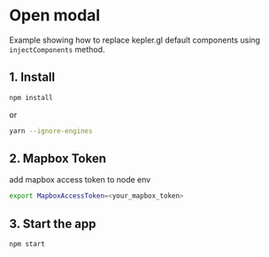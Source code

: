 # Open modal

Example showing how to replace kepler.gl default components using `injectComponents` method.

## 1. Install

```bash
npm install
```

or

```bash
yarn --ignore-engines
```

## 2. Mapbox Token

add mapbox access token to node env

```bash
export MapboxAccessToken=<your_mapbox_token>
```

## 3. Start the app

```bash
npm start
```

